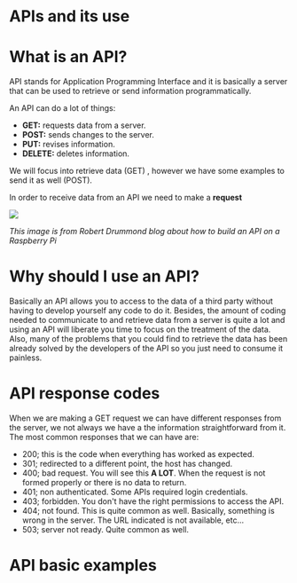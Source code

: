 # APIs and its use

# What is an API?

API stands for Application Programming Interface and it is basically a server that can be used to retrieve or send information programmatically.

An API can do a lot of things: 
-   **GET:**  requests data from a server.
-   **POST:**  sends changes to the server.
-   **PUT:**  revises information.
-   **DELETE:**  deletes information.

We will focus into retrieve data (GET) , however we have some examples to send it as well (POST). 

In order to receive data from an API we need to make a **request**

![](https://hackernoon.com/hn-images/1*q9CRTmO258jWLsMZAd5JLw.png)

_This image is from Robert Drummond blog about how to build an API on a Raspberry Pi_

# Why should I use an API?
Basically an API allows you to access to the data of a third party without having to develop yourself any code to do it. Besides, the amount of coding needed to communicate to and retrieve data from a server is quite a lot and using an API will liberate you time to focus on the treatment of the data. 
Also, many of the problems that you could find to retrieve the data has been already solved by the developers of the API so you just need to consume it painless. 

# API response codes
When we are making a GET request we can have different responses from the server, we not always we have a the information straightforward from it. The most common responses that we can have are:

* 200; this is the code when everything has worked as expected.
* 301; redirected to a different point, the host has changed.
* 400; bad request. You will see this **A LOT**. When the request is not formed properly or there is no data to return. 
* 401; non authenticated. Some APIs required login credentials. 
* 403; forbidden. You don't have the right permissions to access the API. 
* 404; not found. This is quite common as well. Basically, something is wrong in the server. The URL indicated is not available, etc...
* 503; server not ready. Quite common as well. 

# API basic examples
